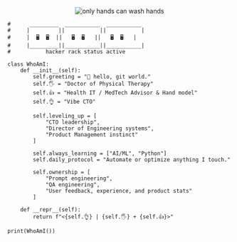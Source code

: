 <p align="center">
  <img src="https://i.pinimg.com/736x/5c/6e/b0/5c6eb0761aefab98ce730260b1f9d1d8.jpg" alt="only hands can wash hands" />
</p>

```
#      _________  ___________  ___________
#     |         ||           ||           |
#     |  🖥️  🖥️  ||   🖥️  🖥️   ||   🖥️  🖥️   |
#     |_________||___________||___________|
#           hacker rack status active

class WhoAmI:
    def __init__(self):
        self.greeting = "👋 hello, git world."
        self.🖐️ = "Doctor of Physical Therapy"
        self.👍 = "Health IT / MedTech Advisor & Hand model"
        self.👌 = "Vibe CTO"

        self.leveling_up = [
            "CTO leadership",
            "Director of Engineering systems",
            "Product Management instinct"
        ]

        self.always_learning = ["AI/ML", "Python"]
        self.daily_protocol = "Automate or optimize anything I touch."

        self.ownership = [
            "Prompt engineering",
            "QA engineering",
            "User feedback, experience, and product stats"
        ]

    def __repr__(self):
        return f"<{self.👌} | {self.🖐️} + {self.👍}>"

print(WhoAmI())
```


<!--
wow ur HERE!
-->

